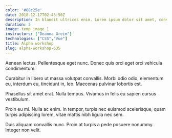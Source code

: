 ```yaml
---
color: '#88c25e'
date: 2018-12-17T02:43:50Z
description: In blandit ultrices enim. Lorem ipsum dolor sit amet, consectetuer adipiscing elit.
duration: 5
image: temp_image_1
instructors: ["Deanna Greim"]
technologies: ["CSS","Vue"]
title: Alpha workshop
slug: alpha-workshop-635
---
```

Aenean lectus. Pellentesque eget nunc. Donec quis orci eget orci vehicula condimentum.

Curabitur in libero ut massa volutpat convallis. Morbi odio odio, elementum eu, interdum eu, tincidunt in, leo. Maecenas pulvinar lobortis est.

Phasellus sit amet erat. Nulla tempus. Vivamus in felis eu sapien cursus vestibulum.

Proin eu mi. Nulla ac enim. In tempor, turpis nec euismod scelerisque, quam turpis adipiscing lorem, vitae mattis nibh ligula nec sem.

Duis aliquam convallis nunc. Proin at turpis a pede posuere nonummy. Integer non velit.
